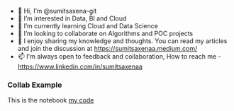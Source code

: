 - 👋 Hi, I’m @sumitsaxena-git
- 👀 I’m interested in Data, BI and Cloud
- 🌱 I’m currently learning Cloud and Data Science
- 💞️ I’m looking to collaborate on Algorithms and POC projects
- 🧠 I enjoy sharing my knowledge and thoughts. You can read my articles and join the discussion at https://sumitsaxenaa.medium.com/
- 📫 I'm always open to feedback and collaboration, How to reach me - 
      https://www.linkedin.com/in/sumitsaxenaa

<!---
sumitsaxena-git/sumitsaxena-git is a ✨ special ✨ repository because its `README.md` (this file) appears on your GitHub profile.
You can click the Preview link to take a look at your changes.
--->
### Collab Example  
This is the notebook [my code](google.com)
